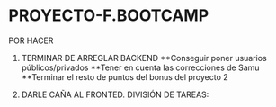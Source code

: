 # PROYECTO-F.BOOTCAMP

POR HACER

1. TERMINAR DE ARREGLAR BACKEND
**Conseguir poner usuarios públicos/privados 
**Tener en cuenta las correcciones de Samu
**Terminar el resto de puntos del bonus del proyecto 2


2. DARLE CAÑA AL FRONTED. DIVISIÓN DE TAREAS:
